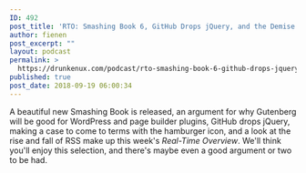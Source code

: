 ```yaml
---
ID: 492
post_title: 'RTO: Smashing Book 6, GitHub Drops jQuery, and the Demise of RSS&#8230;'
author: fienen
post_excerpt: ""
layout: podcast
permalink: >
  https://drunkenux.com/podcast/rto-smashing-book-6-github-drops-jquery-and-the-demise-of-rss/
published: true
post_date: 2018-09-19 06:00:34
---
```

<!-- wp:paragraph -->
<p>A beautiful new Smashing Book is released, an argument for why Gutenberg will be good for WordPress and page builder plugins, GitHub drops jQuery, making a case to come to terms with the hamburger icon, and a look at the rise and fall of RSS make up this week's <em>Real-Time Overview</em>. We'll think you'll enjoy this selection, and there's maybe even a good argument or two to be had.</p>
<!-- /wp:paragraph -->